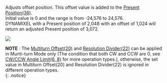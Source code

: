 Adjusts offset position. This offset value is added to the [Present Position(36)](#present-position).  
Initial value is 0 and the range is from -24,576 to 24,576.  
DYNAMIXEL with a Present position of 2,048 with an offset of 1,024 will return an adjusted Present position of 3,072.

![](/assets/images/dxl/mx/mx-12_multiturn_offset.jpg)

**NOTE** : The [Multiturn Offset(20)](#multi-turn-offset) and [Resolution Divider(22)](#resolution-divider) can be applied in Munti-turn Mode only (The condition that both CW and CCW are 0, see [CW/CCW Angle Limit(6, 8)](#cwccw-angle-limit6-8) for more operation types.), otherwise, the set value in Multiturn Offset(20) and Resolution Divider(22) is ignored in different operation types.  
{: .notice}
